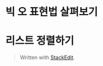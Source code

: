 
# 빅 오 표현법 살펴보기

# 리스트 정렬하기

> Written with [StackEdit](https://stackedit.io/).
<!--stackedit_data:
eyJoaXN0b3J5IjpbLTU4MjQ3ODYwN119
-->